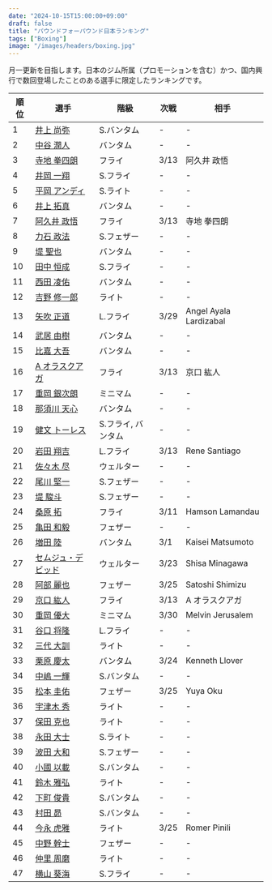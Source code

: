 ```yaml
---
date: "2024-10-15T15:00:00+09:00"
draft: false
title: "パウンドフォーパウンド日本ランキング"
tags: ["Boxing"]
image: "/images/headers/boxing.jpg"
---
```


月一更新を目指します。日本のジム所属（プロモーションを含む）かつ、国内興行で数回登場したことのある選手に限定したランキングです。

順位|選手|階級|次戦|相手
---|---|---|---|---
1|[井上 尚弥](https://boxrec.com/en/box-pro/628407)|S.バンタム|-|-
2|[中谷 潤人](https://boxrec.com/en/box-pro/718508)|バンタム|-|-
3|[寺地 拳四朗](https://boxrec.com/en/box-pro/692967)|フライ|3/13|阿久井 政悟
4|[井岡 一翔](https://boxrec.com/en/box-pro/483786)|S.フライ|-|-
5|[平岡 アンディ](https://boxrec.com/en/box-pro/672119)|S.ライト|-|-
6|[井上 拓真](https://boxrec.com/en/box-pro/667667)|バンタム|-|-
7|[阿久井 政悟](https://boxrec.com/en/box-pro/685429)|フライ|3/13|寺地 拳四朗
8|[力石 政法](https://boxrec.com/en/box-pro/806436)|S.フェザー|-|-
9|[堤 聖也](https://boxrec.com/en/box-pro/829718)|バンタム|-|-
10|[田中 恒成](https://boxrec.com/en/box-pro/666339)|S.フライ|-|-
11|[西田 凌佑](https://boxrec.com/en/box-pro/898844)|バンタム|-|-
12|[吉野 修一郎](https://boxrec.com/en/box-pro/737760)|ライト|-|-
13|[矢吹 正道](https://boxrec.com/en/box-pro/752510)|L.フライ|3/29|Angel Ayala Lardizabal
14|[武居 由樹](https://boxrec.com/en/box-pro/990774)|バンタム|-|-
15|[比嘉 大吾](https://boxrec.com/en/box-pro/691593)|バンタム|-|-
16|[A オラスクアガ](https://boxrec.com/en/box-pro/904246)|フライ|3/13|京口 紘人
17|[重岡 銀次朗](https://boxrec.com/en/box-pro/846108)|ミニマム|-|-
18|[那須川 天心](https://boxrec.com/en/box-pro/853210)|バンタム|-|-
19|[健文 トーレス](https://boxrec.com/en/box-pro/233323)|S.フライ, バンタム|-|-
20|[岩田 翔吉](https://boxrec.com/en/box-pro/853769)|L.フライ|3/13|Rene Santiago
21|[佐々木 尽](https://boxrec.com/en/box-pro/847229)|ウェルター|-|-
22|[尾川 堅一](https://boxrec.com/en/box-pro/535757)|S.フェザー|-|-
23|[堤 駿斗](https://boxrec.com/en/box-pro/863092)|S.フェザー|-|-
24|[桑原 拓](https://boxrec.com/en/box-pro/836764)|フライ|3/11|Hamson Lamandau
25|[亀田 和毅](https://boxrec.com/en/box-pro/472942)|フェザー|-|-
26|[増田 陸](https://boxrec.com/en/box-pro/1096530)|バンタム|3/1|Kaisei Matsumoto
27|[セムジュ・デビッド](https://boxrec.com/en/box-pro/898239)|ウェルター|3/23|Shisa Minagawa
28|[阿部 麗也](https://boxrec.com/en/box-pro/654234)|フェザー|3/25|Satoshi Shimizu
29|[京口 紘人](https://boxrec.com/en/box-pro/752878)|フライ|3/13|A オラスクアガ
30|[重岡 優大](https://boxrec.com/en/box-pro/900843)|ミニマム|3/30|Melvin Jerusalem
31|[谷口 将隆](https://boxrec.com/en/box-pro/747308)|L.フライ|-|-
32|[三代 大訓](https://boxrec.com/en/box-pro/794104)|ライト|-|-
33|[栗原 慶太](https://boxrec.com/en/box-pro/568329)|バンタム|3/24|Kenneth Llover
34|[中嶋 一輝](https://boxrec.com/en/box-pro/799358)|S.バンタム|-|-
35|[松本 圭佑](https://boxrec.com/en/box-pro/944445)|フェザー|3/25|Yuya Oku
36|[宇津木 秀](https://boxrec.com/en/box-pro/829717)|ライト|-|-
37|[保田 克也](https://boxrec.com/en/box-pro/808904)|ライト|-|-
38|[永田 大士](https://boxrec.com/en/box-pro/694940)|S.ライト|-|-
39|[波田 大和](https://boxrec.com/en/box-pro/731145)|S.フェザー|-|-
40|[小國 以載](https://boxrec.com/en/box-pro/518213)|S.バンタム|-|-
41|[鈴木 雅弘](https://boxrec.com/en/box-pro/846560)|ライト|-|-
42|[下町 俊貴](https://boxrec.com/en/box-pro/740239)|S.バンタム|-|-
43|[村田 昴](https://boxrec.com/en/box-pro/893147)|S.バンタム|-|-
44|[今永 虎雅](https://boxrec.com/en/box-pro/889835)|ライト|3/25|Romer Pinili
45|[中野 幹士](https://boxrec.com/en/box-pro/853415)|フェザー|-|-
46|[仲里 周磨](https://boxrec.com/en/box-pro/716694)|ライト|-|-
47|[横山 葵海](https://boxrec.com/en/box-pro/1182099)|S.フライ|-|-
